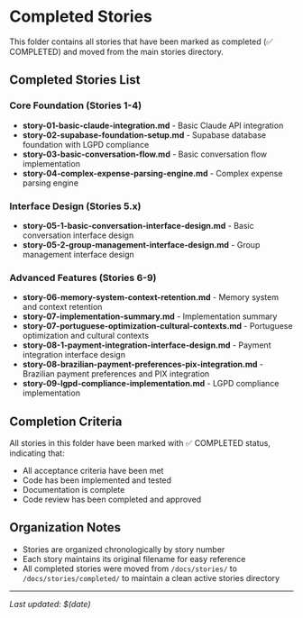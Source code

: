 # Completed Stories

This folder contains all stories that have been marked as completed (✅ COMPLETED) and moved from the main stories directory.

## Completed Stories List

### Core Foundation (Stories 1-4)
- **story-01-basic-claude-integration.md** - Basic Claude API integration
- **story-02-supabase-foundation-setup.md** - Supabase database foundation with LGPD compliance
- **story-03-basic-conversation-flow.md** - Basic conversation flow implementation
- **story-04-complex-expense-parsing-engine.md** - Complex expense parsing engine

### Interface Design (Stories 5.x)
- **story-05-1-basic-conversation-interface-design.md** - Basic conversation interface design
- **story-05-2-group-management-interface-design.md** - Group management interface design

### Advanced Features (Stories 6-9)
- **story-06-memory-system-context-retention.md** - Memory system and context retention
- **story-07-implementation-summary.md** - Implementation summary
- **story-07-portuguese-optimization-cultural-contexts.md** - Portuguese optimization and cultural contexts
- **story-08-1-payment-integration-interface-design.md** - Payment integration interface design
- **story-08-brazilian-payment-preferences-pix-integration.md** - Brazilian payment preferences and PIX integration
- **story-09-lgpd-compliance-implementation.md** - LGPD compliance implementation

## Completion Criteria

All stories in this folder have been marked with ✅ COMPLETED status, indicating that:
- All acceptance criteria have been met
- Code has been implemented and tested
- Documentation is complete
- Code review has been completed and approved

## Organization Notes

- Stories are organized chronologically by story number
- Each story maintains its original filename for easy reference
- All completed stories were moved from `/docs/stories/` to `/docs/stories/completed/` to maintain a clean active stories directory

---

*Last updated: $(date)* 